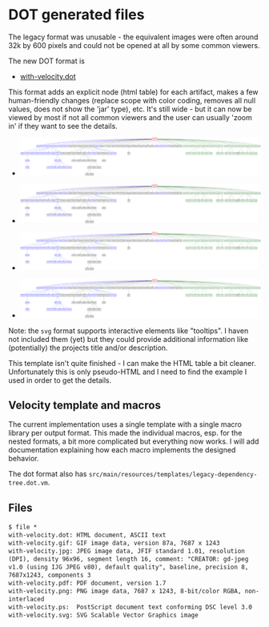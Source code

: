 # DOT generated files

The legacy format was unusable - the equivalent images were often
around 32k by 600 pixels and could not be opened at all by some common
viewers.

The new DOT format is 

- [with-velocity.dot](with-velocity.dot)

This format adds an explicit node (html table) for each artifact, makes a
few human-friendly changes (replace scope with color coding, removes all
null values, does not show the 'jar' type), etc. It's still wide - but it
can now be viewed by most if not all common viewers and the user can usually
'zoom in' if they want to see the details.

- ![png](with-velocity.png "PNG")

- ![jpg](with-velocity.jpg "JPG")

- ![gif](with-velocity.gif "GIF")

- ![svg](with-velocity.svg "SVG")

Note: the `svg` format supports interactive elements like "tooltips".
I haven not included them (yet) but they could provide additional
information like (potentially) the projects title and/or description.

This template isn't quite finished - I can make the HTML table a bit cleaner.
Unfortunately this is only pseudo-HTML and I need to find the example
I used in order to get the details.


## Velocity template and macros

The current implementation uses a single template with a single macro library
per output format. This made the individual macros, esp. for the nested formats,
a bit more complicated but everything now works. I will add documentation explaining
how each macro implements the designed behavior.

The dot format also has `src/main/resources/templates/legacy-dependency-tree.dot.vm`.

## Files

```shell
$ file *
with-velocity.dot: HTML document, ASCII text
with-velocity.gif: GIF image data, version 87a, 7687 x 1243
with-velocity.jpg: JPEG image data, JFIF standard 1.01, resolution (DPI), density 96x96, segment length 16, comment: "CREATOR: gd-jpeg v1.0 (using IJG JPEG v80), default quality", baseline, precision 8, 7687x1243, components 3
with-velocity.pdf: PDF document, version 1.7
with-velocity.png: PNG image data, 7687 x 1243, 8-bit/color RGBA, non-interlaced
with-velocity.ps:  PostScript document text conforming DSC level 3.0
with-velocity.svg: SVG Scalable Vector Graphics image
```
